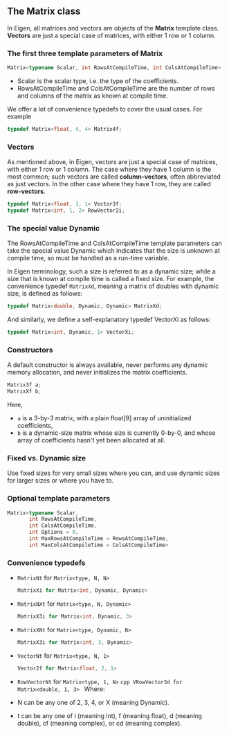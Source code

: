 ## The Matrix class

In Eigen, all matrices and vectors are objects of the **Matrix** template class. **Vectors** are just a special case of matrices, with either 1 row or 1 column.

### The first three template parameters of Matrix

```cpp
Matrix<typename Scalar, int RowsAtCompileTime, int ColsAtCompileTime>
```

- Scalar is the scalar type, i.e. the type of the coefficients.
- RowsAtCompileTime and ColsAtCompileTime are the number of rows and columns of the matrix as known at compile time.

We offer a lot of convenience typedefs to cover the usual cases. For example

```cpp
typedef Matrix<float, 4, 4> Matrix4f;
```

### Vectors

As mentioned above, in Eigen, vectors are just a special case of matrices, with either 1 row or 1 column. The case where they have 1 column is the most common; such vectors are called **column-vectors**, often abbreviated as just vectors. In the other case where they have 1 row, they are called **row-vectors**.

```cpp
typedef Matrix<float, 3, 1> Vector3f;
typedef Matrix<int, 1, 2> RowVector2i;
```

### The special value Dynamic

The RowsAtCompileTime and ColsAtCompileTime template parameters can take the special value Dynamic which indicates that the size is unknown at compile time, so must be handled as a run-time variable.

In Eigen terminology, such a size is referred to as a dynamic size; while a size that is known at compile time is called a fixed size. For example, the convenience typedef `MatrixXd`, meaning a matrix of doubles with dynamic size, is defined as follows:

```cpp
typedef Matrix<double, Dynamic, Dynamic> MatrixXd;
```

And similarly, we define a self-explanatory typedef VectorXi as follows:

```cpp
typedef Matrix<int, Dynamic, 1> VectorXi;
```

### Constructors

A default constructor is always available, never performs any dynamic memory allocation, and never initializes the matrix coefficients.

```cpp
Matrix3f a;
MatrixXf b;
```

Here,

- `a` is a 3-by-3 matrix, with a plain float[9] array of uninitialized coefficients,
- `b` is a dynamic-size matrix whose size is currently 0-by-0, and whose array of coefficients hasn't yet been allocated at all.

### Fixed vs. Dynamic size

Use fixed sizes for very small sizes where you can, and use dynamic sizes for larger sizes or where you have to.

### Optional template parameters

```cpp
Matrix<typename Scalar,
       int RowsAtCompileTime,
       int ColsAtCompileTime,
       int Options = 0,
       int MaxRowsAtCompileTime = RowsAtCompileTime,
       int MaxColsAtCompileTime = ColsAtCompileTime>
```

### Convenience typedefs

- `MatrixNt` for `Matrix<type, N, N>`
  ```cpp
  MatrixXi for Matrix<int, Dynamic, Dynamic>
  ```
- `MatrixNXt` for `Matrix<type, N, Dynamic>`

  ```cpp
  MatrixX3i for Matrix<int, Dynamic, 3>
  ```

- `MatrixXNt` for `Matrix<type, Dynamic, N>`
  ```cpp
  MatrixX3i for Matrix<int, 3, Dynamic>
  ```
- `VectorNt` for `Matrix<type, N, 1>`
  ```cpp
  Vector2f for Matrix<float, 2, 1>
  ```
- `RowVectorNt` for `Matrix<type, 1, N>`
  `cpp
VRowVector3d for Matrix<double, 1, 3>
`
  Where:
- N can be any one of 2, 3, 4, or X (meaning Dynamic).
- t can be any one of i (meaning int), f (meaning float), d (meaning double), cf (meaning complex<float>), or cd (meaning complex<double>).
